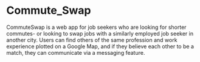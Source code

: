 # Commute_Swap
CommuteSwap is a web app for job seekers who are looking for shorter commutes- or looking to swap jobs with a similarly employed job seeker in another city. Users can find others of the same profession and work experience plotted on a Google Map, and if they believe each other to be a match, they can communicate via a messaging feature. 
